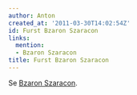 ```yaml
---
author: Anton
created_at: '2011-03-30T14:02:54Z'
id: Furst Bzaron Szaracon
links:
  mention:
  - Bzaron Szaracon
title: Furst Bzaron Szaracon
---
```


Se [Bzaron Szaracon].

  [Bzaron Szaracon]: Bzaron_Szaracon
